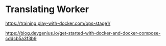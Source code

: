 # Translating Worker

https://training.play-with-docker.com/ops-stage1/

https://blog.devgenius.io/get-started-with-docker-and-docker-compose-cddcb5a3f3b9
